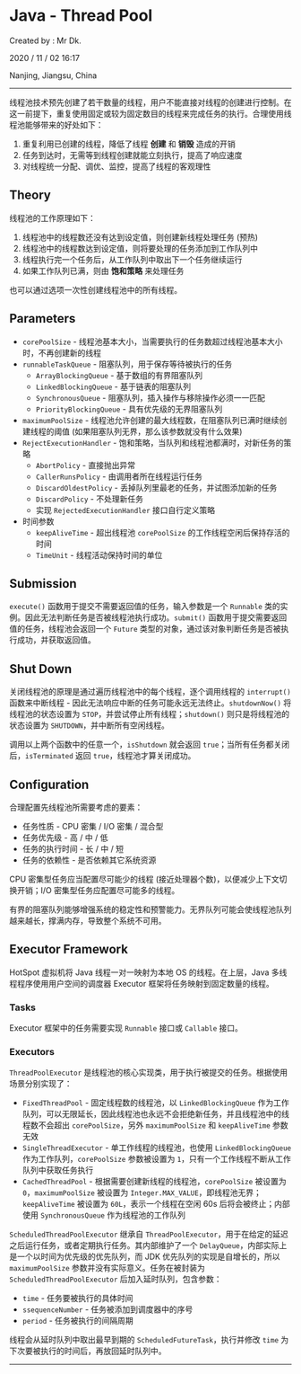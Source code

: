 # Java - Thread Pool

Created by : Mr Dk.

2020 / 11 / 02 16:17

Nanjing, Jiangsu, China

---

线程池技术预先创建了若干数量的线程，用户不能直接对线程的创建进行控制。在这一前提下，重复使用固定或较为固定数目的线程来完成任务的执行。合理使用线程池能够带来的好处如下：

1. 重复利用已创建的线程，降低了线程 **创建** 和 **销毁** 造成的开销
2. 任务到达时，无需等到线程创建就能立刻执行，提高了响应速度
3. 对线程统一分配、调优、监控，提高了线程的客观理性

## Theory

线程池的工作原理如下：

1. 线程池中的线程数还没有达到设定值，则创建新线程处理任务 (预热)
2. 线程池中的线程数达到设定值，则将要处理的任务添加到工作队列中
3. 线程执行完一个任务后，从工作队列中取出下一个任务继续运行
4. 如果工作队列已满，则由 **饱和策略** 来处理任务

也可以通过选项一次性创建线程池中的所有线程。

## Parameters

* `corePoolSize` - 线程池基本大小，当需要执行的任务数超过线程池基本大小时，不再创建新的线程
* `runnableTaskQueue` - 阻塞队列，用于保存等待被执行的任务
  * `ArrayBlockingQueue` - 基于数组的有界阻塞队列
  * `LinkedBlockingQueue` - 基于链表的阻塞队列
  * `SynchronousQueue` - 阻塞队列，插入操作与移除操作必须一一匹配
  * `PriorityBlockingQueue` - 具有优先级的无界阻塞队列
* `maximumPoolSize` - 线程池允许创建的最大线程数，在阻塞队列已满时继续创建线程的阈值 (如果阻塞队列无界，那么该参数就没有什么效果)
* `RejectExecutionHandler` - 饱和策略，当队列和线程池都满时，对新任务的策略
  * `AbortPolicy` - 直接抛出异常
  * `CallerRunsPolicy` - 由调用者所在线程运行任务
  * `DiscardOldestPolicy` - 丢掉队列里最老的任务，并试图添加新的任务
  * `DiscardPolicy` - 不处理新任务
  * 实现 `RejectedExecutionHandler` 接口自行定义策略
* 时间参数
  * `keepAliveTime` - 超出线程池 `corePoolSize` 的工作线程空闲后保持存活的时间
  * `TimeUnit` - 线程活动保持时间的单位

## Submission

`execute()` 函数用于提交不需要返回值的任务，输入参数是一个 `Runnable` 类的实例。因此无法判断任务是否被线程池执行成功。`submit()` 函数用于提交需要返回值的任务，线程池会返回一个 `Future` 类型的对象，通过该对象判断任务是否被执行成功，并获取返回值。

## Shut Down

关闭线程池的原理是通过遍历线程池中的每个线程，逐个调用线程的 `interrupt()` 函数来中断线程 - 因此无法响应中断的任务可能永远无法终止。`shutdownNow()` 将线程池的状态设置为 `STOP`，并尝试停止所有线程；`shutdown()` 则只是将线程池的状态设置为 `SHUTDOWN`，并中断所有空闲线程。

调用以上两个函数中的任意一个，`isShutdown` 就会返回 `true`；当所有任务都关闭后，`isTerminated` 返回 `true`，线程池才算关闭成功。

## Configuration

合理配置先线程池所需要考虑的要素：

* 任务性质 - CPU 密集 / I/O 密集 / 混合型
* 任务优先级 - 高 / 中 / 低
* 任务的执行时间 - 长 / 中 / 短
* 任务的依赖性 - 是否依赖其它系统资源

CPU 密集型任务应当配置尽可能少的线程 (接近处理器个数)，以便减少上下文切换开销；I/O 密集型任务应配置尽可能多的线程。

有界的阻塞队列能够增强系统的稳定性和预警能力。无界队列可能会使线程池队列越来越长，撑满内存，导致整个系统不可用。

## Executor Framework

HotSpot 虚拟机将 Java 线程一对一映射为本地 OS 的线程。在上层，Java 多线程程序使用用户空间的调度器 Executor 框架将任务映射到固定数量的线程。

### Tasks

Executor 框架中的任务需要实现 `Runnable` 接口或 `Callable` 接口。

### Executors

`ThreadPoolExecutor` 是线程池的核心实现类，用于执行被提交的任务。根据使用场景分别实现了：

* `FixedThreadPool` - 固定线程数的线程池，以 `LinkedBlockingQueue` 作为工作队列，可以无限延长，因此线程池也永远不会拒绝新任务，并且线程池中的线程数不会超出 `corePoolSize`，另外 `maximumPoolSize` 和 `keepAliveTime` 参数无效
* `SingleThreadExecutor` - 单工作线程的线程池，也使用 `LinkedBlockingQueue` 作为工作队列，`corePoolSize` 参数被设置为 `1`，只有一个工作线程不断从工作队列中获取任务执行
* `CachedThreadPool` - 根据需要创建新线程的线程池，`corePoolSize` 被设置为 `0`，`maximumPoolSize` 被设置为 `Integer.MAX_VALUE`，即线程池无界；`keepAliveTime` 被设置为 `60L`，表示一个线程在空闲 60s 后将会被终止；内部使用 `SynchronousQueue` 作为线程池的工作队列

`ScheduledThreadPoolExecutor` 继承自 `ThreadPoolExecutor`，用于在给定的延迟之后运行任务，或者定期执行任务。其内部维护了一个 `DelayQueue`，内部实际上是一个以时间为优先级的优先队列，而 JDK 优先队列的实现是自增长的，所以 `maximumPoolSize` 参数并没有实际意义。任务在被封装为 `ScheduledThreadPoolExecutor` 后加入延时队列，包含参数：

* `time` - 任务要被执行的具体时间
* `ssequenceNumber` - 任务被添加到调度器中的序号
* `period` - 任务被执行的间隔周期

线程会从延时队列中取出最早到期的 `ScheduledFutureTask`，执行并修改 `time` 为下次要被执行的时间后，再放回延时队列中。

---

